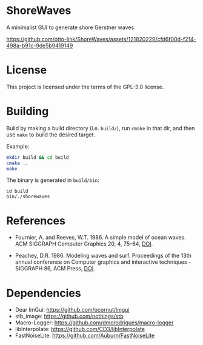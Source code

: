 # ShoreWaves
A minimalist GUI to generate shore Gerstner waves.

https://github.com/otto-link/ShoreWaves/assets/121820229/cfd6f00d-f214-498a-b91c-9de5b9419149

# License

This project is licensed under the terms of the GPL-3.0 license.

# Building

Build by making a build directory (i.e. `build/`), run `cmake` in that dir, and then use `make` to build the desired target.

Example:
``` bash
mkdir build && cd build
cmake ..
make
```
The binary is generated in `build/bin`: 
```
cd build
bin/./shorewaves
```

# References

- Fournier, A. and Reeves, W.T. 1986. A simple model of ocean
  waves. ACM SIGGRAPH Computer Graphics 20, 4,
  75–84, [DOI](https://doi.org/10.1145/15886.15894).

- Peachey, D.R. 1986. Modeling waves and surf. Proceedings of the 13th
  annual conference on Computer graphics and interactive techniques -
  SIGGRAPH 86, ACM Press, [DOI](https://doi.org/10.1145/15922.15893).

# Dependencies
- Dear ImGui: https://github.com/ocornut/imgui
- stb_image: https://github.com/nothings/stb
- Macro-Logger: https://github.com/dmcrodrigues/macro-logger
- libInterpolate: https://github.com/CD3/libInterpolate
- FastNoiseLite: https://github.com/Auburn/FastNoiseLite

